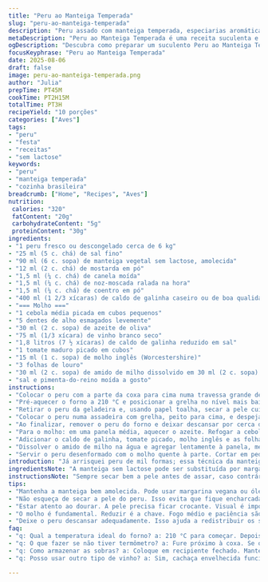 ```yaml
---
title: "Peru ao Manteiga Temperada"
slug: "peru-ao-manteiga-temperada"
description: "Peru assado com manteiga temperada, especiarias aromáticas e molho reduzido ao vinho. Receita adaptada para evitar alergênicos comuns como lactose e ovos, usando substituições e técnicas que garantem um preparo suculento e saboroso. Ajustes na salmoura seca e nos tempos de forno valorizam textura e sabor, com dicas práticas para reconhecer o ponto de cozimento pelo visual e temperatura interna. Molho rico feito com redução de caldo, vinho e tomate fresco, engrossado com amido, finalizado com toque de molho inglês e ervas. Receita para 10 porções, ideal para reuniões e celebracões."
metaDescription: "Peru ao Manteiga Temperada é uma receita suculenta e aromática, ideal para celebrações; uma verdadeira experiência gastronômica."
ogDescription: "Descubra como preparar um suculento Peru ao Manteiga Temperada. Uma receita especial para suas reuniões e festas com sabor e aromas incríveis."
focusKeyphrase: "Peru ao Manteiga Temperada"
date: 2025-08-06
draft: false
image: peru-ao-manteiga-temperada.png
author: "Julia"
prepTime: PT45M
cookTime: PT2H15M
totalTime: PT3H
recipeYield: "10 porções"
categories: ["Aves"]
tags:
- "peru"
- "festa"
- "receitas"
- "sem lactose"
keywords:
- "peru"
- "manteiga temperada"
- "cozinha brasileira"
breadcrumb: ["Home", "Recipes", "Aves"]
nutrition: 
 calories: "320"
 fatContent: "20g"
 carbohydrateContent: "5g"
 proteinContent: "30g"
ingredients:
- "1 peru fresco ou descongelado cerca de 6 kg"
- "25 ml (5 c. chá) de sal fino"
- "90 ml (6 c. sopa) de manteiga vegetal sem lactose, amolecida"
- "12 ml (2 c. chá) de mostarda em pó"
- "1,5 ml (¼ c. chá) de canela moída"
- "1,5 ml (¼ c. chá) de noz-moscada ralada na hora"
- "1,5 ml (¼ c. chá) de coentro em pó"
- "400 ml (1 2/3 xícaras) de caldo de galinha caseiro ou de boa qualidade"
- "=== Molho ==="
- "1 cebola média picada em cubos pequenos"
- "5 dentes de alho esmagados levemente"
- "30 ml (2 c. sopa) de azeite de oliva"
- "75 ml (1/3 xícara) de vinho branco seco"
- "1,8 litros (7 ½ xícaras) de caldo de galinha reduzido em sal"
- "1 tomate maduro picado em cubos"
- "15 ml (1 c. sopa) de molho inglês (Worcestershire)"
- "3 folhas de louro"
- "30 ml (2 c. sopa) de amido de milho dissolvido em 30 ml (2 c. sopa) de água"
- "sal e pimenta-do-reino moída a gosto"
instructions:
- "Colocar o peru com a parte da coxa para cima numa travessa grande de vidro. Polvilhar 10 ml do sal por dentro da cavidade (usar as mãos para espalhar bem). O restante do sal distribuir na pele do peito e coxa e massagear bem; essa é a salmoura seca, vai ajudar na firmeza e sabor da pele. Cobrir com filme plástico e deixar na geladeira por cerca de 36 horas, nesse tempo o peru vai descongelar e absorver o sal. Reserve se estiver já descongelado."
- "Pré-aquecer o forno a 210 °C e posicionar a grelha no nível mais baixo. Enquanto isso, preparar a manteiga com as especiarias: numa tigela, misturar a manteiga vegetal, mostarda em pó, canela, noz-moscada e coentro em pó até formar uma pasta homogênea aromática. Importante deixar manteiga maleável para espalhar bem."
- "Retirar o peru da geladeira e, usando papel toalha, secar a pele cuidadosamente. Com os dedos, soltar com atenção a pele do peito e das coxas, sem rasgar, criando bolsos. Espalhar a manteiga temperada por baixo da pele de forma uniforme, isso mantém a carne úmida e com camadas de sabor, além de ajudar na cor dourada da pele ao assar."
- "Colocar o peru numa assadeira com grelha, peito para cima, e despejar o caldo de galinha no fundo para criar umidade durante o cozimento. Levar ao forno alto por aproximadamente 35 minutos, até a pele começar a dourar e borbulhar, sinal de que a manteiga está agindo. Depois, reduzir a temperatura para 160 °C e assar por mais 1 hora e 45 minutos. Use um termômetro para carnes; o interior da coxa deve atingir 79 °C para garantia da cocção sem ressecar. Se não tiver termômetro, furar próximo à coxa; o líquido deve sair claro, não rosado."
- "Ao finalizar, remover o peru do forno e deixar descansar por cerca de 25 minutos em ambiente seguro, sem cobrir com papel alumínio para evitar que a pele amoleça. Isso permite melhor redistribuição dos sucos internos, garantindo suculência."
- "Para o molho: em uma panela média, aquecer o azeite. Refogar a cebola e o alho até ficarem translúcidos e aromáticos, mexendo para não queimar. Deglacear com o vinho, raspando o fundo para soltar os sabores dourados que ficam na panela."
- "Adicionar o caldo de galinha, tomate picado, molho inglês e as folhas de louro. Deixar ferver em fogo médio até reduzir pela metade, aproximadamente 20 minutos. Isso intensifica sabor; o tomate ajuda a dar corpo e frescor."
- "Dissolver o amido de milho na água e agregar lentamente à panela, mexendo vigorosamente para evitar grumos. Deixar cozinhar por mais 2 minutos para ganhar consistência cremosa. Corrigir sal e pimenta na hora. O molho tem que ficar sedoso, brilhante, sem sabor de amido cru."
- "Servir o peru desenformado com o molho quente à parte. Cortar em pedaços grandes para aproveitar a pele crocante e a carne úmida. A harmonização perfeita é com arroz branco solto e legumes assados, como cenoura e batata baroa. O sabor fica complexo, mas nada exagerado; as especiarias são só um toque para realçar, não dominar."
introduction: "Já arrisquei peru de mil formas; essa técnica da manteiga temperada por baixo da pele é uma virada de jogo. Resolvi ajustar as especiarias pra algo que agrada sem sobrecarregar, e reduzi a quantidade de sal, que muitas vezes exagero por achar que tem que ser forte. A textura correta vem da combinação do sal distribuído sério com o tempo de descanso depois de assado. A redução do líquido do molho deixa ele quase aveludado, que casa com a gordura do peru. Reduzir o calor após o dourar evita ressecar as carnes externas. É uma receita que pede intuição na pele com bolhas douradas, termômetro para não errar, e vontade de mexer enquanto assa, porque tem uns truques que só o olho aprende na prática. Não é para preguiçosos, mas recompensa."
ingredientsNote: "A manteiga sem lactose pode ser substituída por margarina vegana ou óleo de coco sólido, mas mantenha temperatura ambiente para espalhar fácil. A mostarda seca pode virar cominho se gostar de algo mais terroso. Para o caldo, se estiver sem caseiro, prefira os menos salgados do mercado para evitar exagero de sódio. O sal da salmoura é bem menos do que algumas receitas recomendam; mais equilibrado para não ficar o peru muito salgado. A escolha do vinho branco para o molho pode ser trocada por cachaça envelhecida, gerando um sabor surpreendentemente brasileiro. Tomate fresco é importante para um toque adocicado natural, mas um pouco de extrato no fim do cozimento pode salvar na correria. Se precisar agilizar, pode pular a salmoura, mas a textura do peru fica menos firme. Não substitua a manteiga temperada por óleo, vai faltar o sabor e a cor dourada da pele."
instructionsNote: "Sempre secar bem a pele antes de assar, caso contrário ela fica encharcada e o peru perde a crocância. Soltar a pele com delicadeza evita rasgos difíceis depois de assado, e isso ajuda o tempero penetrar melhor. É importante despejar o caldo no fundo da assadeira para criar um ambiente úmido no forno, que evita que a carne resseque durante o cozimento prolongado. O uso do termômetro é essencial para evitar passar do ponto ou subcozinhar – tive uma vez que fiquei no susto porque, visualmente, parecia pronto mas a temperatura estava baixa ainda. Molho reduzido é sempre uma prova de paciência; mexer constantemente na hora de engrossar evita grumos incômodos que derrubam a textura. Deixar o peru descansar exposto é raro, mas faz toda a diferença para a crocância da pele não murchar e para manter suculência - tente não cobrir com alumínio. Aproveite os odores que vão do perfume da canela, noz-moscada e coentro enquanto assa, eles indicam evolução no cozimento e abrem apetite só de sentir na cozinha."
tips:
- "Mantenha a manteiga bem amolecida. Pode usar margarina vegana ou óleo de coco. Eles funcionam, mas a textura muda. O importante é misturar bem com as especiarias. Espalhar uniformemente é crucial."
- "Não esqueça de secar a pele do peru. Isso evita que fique encharcada. Garantia de crocância. Use papel toalha. Delicadeza aqui é essencial. A pele se rasga fácil, e o tempero não entra bem."
- "Estar atento ao dourar. A pele precisa ficar crocante. Visual é importante. O som do assado também; deve ter um chiado. Não abra o forno várias vezes. Isso deixa a carne seca."
- "O molho é fundamental. Reduzir é a chave. Fogo médio e paciência são amigos. Mexer constante evita grumos. E lembre-se; o gosto do molho melhora sempre com o tempo. Prefira sempre tomate fresco."
- "Deixe o peru descansar adequadamente. Isso ajuda a redistribuir os sucos. Não cubra. O resfriamento exposto mantém a crocância. É apertado, mas faz diferença no prato final."
faq:
- "q: Qual a temperatura ideal do forno? a: 210 °C para começar. Depois para 160 °C. Isso assegura que o peru não resseque. A pele vai dourar bem."
- "q: O que fazer se não tiver termômetro? a: Fure próximo à coxa. Se o líquido sair claro, tá bom. Caso contrário, precisa de mais tempo. Pode ser confuso, então atente."
- "q: Como armazenar as sobras? a: Coloque em recipiente fechado. Mantém na geladeira por até 3 dias. Se der, congele. É prático. Não recomendado deixar fora por muito tempo."
- "q: Posso usar outro tipo de vinho? a: Sim, cachaça envelhecida funciona surpreendentemente. A troca muda o sabor. O importante é que seja algo que você goste de beber. Isso faz diferença no molho."

---
```


